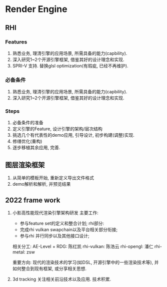 # Render Engine

## RHI
### Features
1. 熟悉业务, 理清引擎的应用场景, 所需具备的能力(capbility).
2. 深入研究1~2个开源引擎框架, 借鉴其好的设计理念和实现.
3. SPRI-V 支持. 替换glsl optimization(有瑕疵, 已经不再维护).

### 必备条件
1. 熟悉业务, 理清引擎的应用场景, 所需具备的能力(capbility).
2. 深入研究1~2个开源引擎框架, 借鉴其好的设计理念和实现.

### Steps
1. 必备条件的准备
2. 定义引擎的Feature, 设计引擎的架构/层次结构
3. 挑选几个有代表性的demo应用, 引导设计, 初步构建(调整)实现.
4. 修缮优化(重构)
5. 逐步移植其余应用, 完善.

## 图层渲染框架
1. 从简单的模板开始, 重新定义导出文件格式
2. demo解析和解析, 并预览结果

## 2022 frame work
1. 小影高性能现代渲染引擎架构研发
    主要工作:
    * 参与feature set的定义和整合计划;
    rhi部分:
    * 完成rhi vulkan swapchain以及平台相关部分衔接;
    * 参与rhi 并行同步以及其他接口设计;

    相关分工:
    AE-Level + RDG: 陈红凯
    rhi-vulkan: 陈浩云
    rhi-opengl: 潘仁
    rhi-metal: zsw

    重要方向: 现代的渲染技术的学习(如DSL, 开源引擎中的一些渲染技术等), 并如何整合到现有框架, 或分享相关思想.

2. 3d tracking
    关注相关前沿技术以及应用. 技术积累.